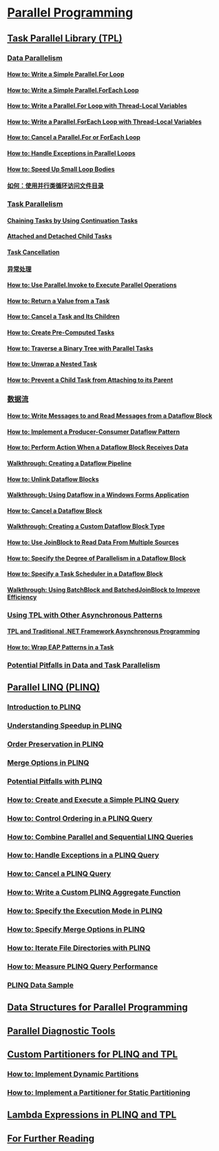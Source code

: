 # [Parallel Programming](index.md)
## [Task Parallel Library (TPL)](task-parallel-library-tpl.md)
### [Data Parallelism](data-parallelism-task-parallel-library.md)
#### [How to: Write a Simple Parallel.For Loop](how-to-write-a-simple-parallel-for-loop.md)
#### [How to: Write a Simple Parallel.ForEach Loop](how-to-write-a-simple-parallel-foreach-loop.md)
#### [How to: Write a Parallel.For Loop with Thread-Local Variables](how-to-write-a-parallel-for-loop-with-thread-local-variables.md)
#### [How to: Write a Parallel.ForEach Loop with Thread-Local Variables](how-to-write-a-parallel-foreach-loop-with-thread-local-variables.md)
#### [How to: Cancel a Parallel.For or ForEach Loop](how-to-cancel-a-parallel-for-or-foreach-loop.md)
#### [How to: Handle Exceptions in Parallel Loops](how-to-handle-exceptions-in-parallel-loops.md)
#### [How to: Speed Up Small Loop Bodies](how-to-speed-up-small-loop-bodies.md)
#### [如何：使用并行类循环访问文件目录](how-to-iterate-file-directories-with-the-parallel-class.md)
### [Task Parallelism](task-based-asynchronous-programming.md)
#### [Chaining Tasks by Using Continuation Tasks](chaining-tasks-by-using-continuation-tasks.md)
#### [Attached and Detached Child Tasks](attached-and-detached-child-tasks.md)
#### [Task Cancellation](task-cancellation.md)
#### [异常处理](exception-handling-task-parallel-library.md)
#### [How to: Use Parallel.Invoke to Execute Parallel Operations](how-to-use-parallel-invoke-to-execute-parallel-operations.md)
#### [How to: Return a Value from a Task](how-to-return-a-value-from-a-task.md)
#### [How to: Cancel a Task and Its Children](how-to-cancel-a-task-and-its-children.md)
#### [How to: Create Pre-Computed Tasks](how-to-create-pre-computed-tasks.md)
#### [How to: Traverse a Binary Tree with Parallel Tasks](how-to-traverse-a-binary-tree-with-parallel-tasks.md)
#### [How to: Unwrap a Nested Task](how-to-unwrap-a-nested-task.md)
#### [How to: Prevent a Child Task from Attaching to its Parent](how-to-prevent-a-child-task-from-attaching-to-its-parent.md)
### [数据流](dataflow-task-parallel-library.md)
#### [How to: Write Messages to and Read Messages from a Dataflow Block](how-to-write-messages-to-and-read-messages-from-a-dataflow-block.md)
#### [How to: Implement a Producer-Consumer Dataflow Pattern](how-to-implement-a-producer-consumer-dataflow-pattern.md)
#### [How to: Perform Action When a Dataflow Block Receives Data](how-to-perform-action-when-a-dataflow-block-receives-data.md)
#### [Walkthrough: Creating a Dataflow Pipeline](walkthrough-creating-a-dataflow-pipeline.md)
#### [How to: Unlink Dataflow Blocks](how-to-unlink-dataflow-blocks.md)
#### [Walkthrough: Using Dataflow in a Windows Forms Application](walkthrough-using-dataflow-in-a-windows-forms-application.md)
#### [How to: Cancel a Dataflow Block](how-to-cancel-a-dataflow-block.md)
#### [Walkthrough: Creating a Custom Dataflow Block Type](walkthrough-creating-a-custom-dataflow-block-type.md)
#### [How to: Use JoinBlock to Read Data From Multiple Sources](how-to-use-joinblock-to-read-data-from-multiple-sources.md)
#### [How to: Specify the Degree of Parallelism in a Dataflow Block](how-to-specify-the-degree-of-parallelism-in-a-dataflow-block.md)
#### [How to: Specify a Task Scheduler in a Dataflow Block](how-to-specify-a-task-scheduler-in-a-dataflow-block.md)
#### [Walkthrough: Using BatchBlock and BatchedJoinBlock to Improve Efficiency](walkthrough-using-batchblock-and-batchedjoinblock-to-improve-efficiency.md)
### [Using TPL with Other Asynchronous Patterns](using-tpl-with-other-asynchronous-patterns.md)
#### [TPL and Traditional .NET Framework Asynchronous Programming](tpl-and-traditional-async-programming.md)
#### [How to: Wrap EAP Patterns in a Task](how-to-wrap-eap-patterns-in-a-task.md)
### [Potential Pitfalls in Data and Task Parallelism](potential-pitfalls-in-data-and-task-parallelism.md)
## [Parallel LINQ (PLINQ)](parallel-linq-plinq.md)
### [Introduction to PLINQ](introduction-to-plinq.md)
### [Understanding Speedup in PLINQ](understanding-speedup-in-plinq.md)
### [Order Preservation in PLINQ](order-preservation-in-plinq.md)
### [Merge Options in PLINQ](merge-options-in-plinq.md)
### [Potential Pitfalls with PLINQ](potential-pitfalls-with-plinq.md)
### [How to: Create and Execute a Simple PLINQ Query](how-to-create-and-execute-a-simple-plinq-query.md)
### [How to: Control Ordering in a PLINQ Query](how-to-control-ordering-in-a-plinq-query.md)
### [How to: Combine Parallel and Sequential LINQ Queries](how-to-combine-parallel-and-sequential-linq-queries.md)
### [How to: Handle Exceptions in a PLINQ Query](how-to-handle-exceptions-in-a-plinq-query.md)
### [How to: Cancel a PLINQ Query](how-to-cancel-a-plinq-query.md)
### [How to: Write a Custom PLINQ Aggregate Function](how-to-write-a-custom-plinq-aggregate-function.md)
### [How to: Specify the Execution Mode in PLINQ](how-to-specify-the-execution-mode-in-plinq.md)
### [How to: Specify Merge Options in PLINQ](how-to-specify-merge-options-in-plinq.md)
### [How to: Iterate File Directories with PLINQ](how-to-iterate-file-directories-with-plinq.md)
### [How to: Measure PLINQ Query Performance](how-to-measure-plinq-query-performance.md)
### [PLINQ Data Sample](plinq-data-sample.md)
## [Data Structures for Parallel Programming](data-structures-for-parallel-programming.md)
## [Parallel Diagnostic Tools](parallel-diagnostic-tools.md)
## [Custom Partitioners for PLINQ and TPL](custom-partitioners-for-plinq-and-tpl.md)
### [How to: Implement Dynamic Partitions](how-to-implement-dynamic-partitions.md)
### [How to: Implement a Partitioner for Static Partitioning](how-to-implement-a-partitioner-for-static-partitioning.md)
## [Lambda Expressions in PLINQ and TPL](lambda-expressions-in-plinq-and-tpl.md)
## [For Further Reading](for-further-reading-parallel-programming.md)
